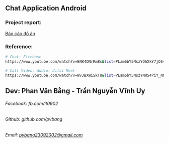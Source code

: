 ## Chat Application Android

### Project report:
[Báo cáo đồ án](./do-an/bao-cao-do-an-co-so-3.pdf)

### Reference:
```bash
# Chat: Firebase
https://www.youtube.com/watch?v=ENK4ONrRm8s&list=PLam6bY5NszYOhXkY7jOS4EQAKcQwkXrp4

# Call Video, Audio: Jitsi Meet
https://www.youtube.com/watch?v=WvJBXWiSkTU&list=PLam6bY5NszYNR54PiY_NN7hGS858xinq-
```

## Dev: Phan Văn Bằng - Trần Nguyễn Vĩnh Uy
###### Facebook: fb.com/it0902
###### Github: github.com/pvbang
###### Email: pvbang23092002@gmail.com
